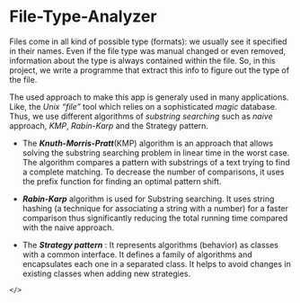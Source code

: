 # File-Type-Analyzer

Files come in all kind of possible type (formats): we usually see it specified in their 
names. Even if the file type was manual changed or even removed, information about the 
type is always contained within the file. So, in this project, we write a programme that 
extract this info to figure out the type of the file. 

The used approach to make this app is generaly used in many applications. Like, the 
_Unix “file”_ tool which relies on a sophisticated _magic_ database. Thus, we use different 
algorithms of _substring searching_ such as _naive_ approach, _KMP_, _Rabin-Karp_ and the 
Strategy pattern.

- The **_Knuth-Morris-Pratt_**(KMP) algorithm is an approach that allows solving the 
substring searching problem in linear time in the worst case. The algorithm compares 
a pattern with substrings of a text trying to find a complete matching. To decrease 
the number of comparisons, it uses the prefix function for finding an optimal pattern 
shift.

- **_Rabin-Karp_** algorithm is used for Substring searching. It uses string hashing 
(a technique for associating a string with a number) for a faster comparison thus 
significantly reducing the total running time compared with the naive approach.

- The _**Strategy pattern**_ : It represents algorithms (behavior) as classes with a common 
interface. It defines a family of algorithms and encapsulates each one in a separated 
class. It helps to avoid changes in existing classes when adding new strategies.

`</>`
